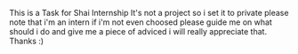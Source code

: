 This is a Task for Shai Internship 
It's not a project so i set it to private 
please note that i'm an intern
if i'm not even choosed please guide me on what should i do and give me a piece of adviced i will really appreciate that.
Thanks :)
